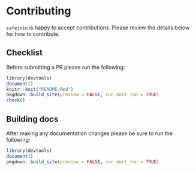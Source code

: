 # Contributing

`safejoin` is happy to accept contributions. Please review the details below for how to contribute.

## Checklist

Before submitting a PR please run the following:

```r
library(devtools)
document()
knitr::knit("README.Rmd")
pkgdown::build_site(preview = FALSE, run_dont_run = TRUE)
check()
```

## Building docs

After making any documentation changes please be sure to run the following:

```r
library(devtools)
document()
pkgdown::build_site(preview = FALSE, run_dont_run = TRUE)
```